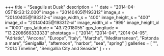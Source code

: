 +++
title = "Seagulls at Dusk"
description = ""
date = "2014-04-05T19:33:12.000"
image = "20140405@193312"
image_s = "20140405@193312-s"
image_width_s = "400"
image_height_s = "400"
image_xl = "20140405@193312-xl"
image_width_xl = "999"
image_height_xl = "1000"
gps_latitude = "43.72018055"
gps_longitude = "13.2208666333333"
phototags = [ "2014", "2014-04", "2014-04-05", "Adriatic", "Ancona", "Europe", "Italy", "Marche", "Mediterranean", "Rotonda a mare", "Senigallia", "afternoon", "harbor", "sea", "spring" ]
galleries = [ "", "2014 Timeline", "Senigallia City and Seaside" ]
+++
